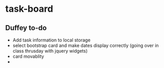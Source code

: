 # task-board

## Duffey to-do

- Add task information to local storage
- select bootstrap card and make dates display correctly (going over in class thrusday with jquery widgets)
- card movablity
- 